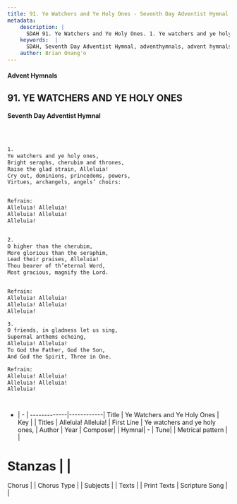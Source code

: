 ```yaml
---
title: 91. Ye Watchers and Ye Holy Ones - Seventh Day Adventist Hymnal
metadata:
    description: |
      SDAH 91. Ye Watchers and Ye Holy Ones. 1. Ye watchers and ye holy ones, Bright seraphs, cherubim and thrones, Raise the glad strain, Alleluia! Cry out, dominions, princedoms, powers, Virtues, archangels, angels’ choirs: 
    keywords:  |
      SDAH, Seventh Day Adventist Hymnal, adventhymnals, advent hymnals, Ye Watchers and Ye Holy Ones, Ye watchers and ye holy ones, ,Alleluia! Alleluia!
    author: Brian Onang'o
---
```


#### Advent Hymnals
## 91. YE WATCHERS AND YE HOLY ONES
#### Seventh Day Adventist Hymnal

```txt



1.
Ye watchers and ye holy ones,
Bright seraphs, cherubim and thrones,
Raise the glad strain, Alleluia!
Cry out, dominions, princedoms, powers,
Virtues, archangels, angels’ choirs:


Refrain:
Alleluia! Alleluia!
Alleluia! Alleluia!
Alleluia!


2.
O higher than the cherubim,
More glorious than the seraphim,
Lead their praises, Alleluia!
Thou bearer of th’eternal Word,
Most gracious, magnify the Lord.


Refrain:
Alleluia! Alleluia!
Alleluia! Alleluia!
Alleluia!

3.
O friends, in gladness let us sing,
Supernal anthems echoing,
Alleluia! Alleluia!
To God the Father, God the Son,
And God the Spirit, Three in One.

Refrain:
Alleluia! Alleluia!
Alleluia! Alleluia!
Alleluia!




```

- |   -  |
-------------|------------|
Title | Ye Watchers and Ye Holy Ones |
Key |  |
Titles | Alleluia! Alleluia! |
First Line | Ye watchers and ye holy ones, |
Author | 
Year | 
Composer|  |
Hymnal|  - |
Tune|  |
Metrical pattern | |
# Stanzas |  |
Chorus |  |
Chorus Type |  |
Subjects |  |
Texts |  |
Print Texts | 
Scripture Song |  |
  
